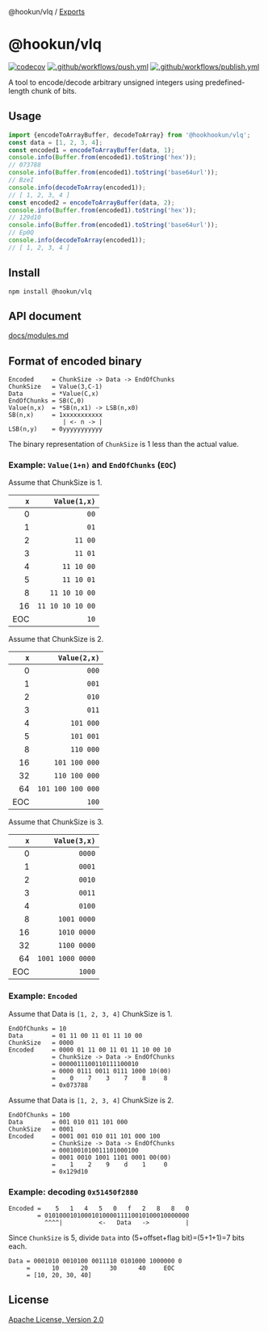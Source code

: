 @hookun/vlq / [Exports](modules.md)

# @hookun/vlq

[![codecov](https://codecov.io/gh/hookhookun/vlq/branch/master/graph/badge.svg?token=KswdjrQ8Nd)](https://codecov.io/gh/hookhookun/vlq)
[![.github/workflows/push.yml](https://github.com/hookhookun/vlq/actions/workflows/push.yml/badge.svg)](https://github.com/hookhookun/vlq/actions/workflows/push.yml)
[![.github/workflows/publish.yml](https://github.com/hookhookun/vlq/actions/workflows/publish.yml/badge.svg)](https://github.com/hookhookun/vlq/actions/workflows/publish.yml)

A tool to encode/decode arbitrary unsigned integers using predefined-length chunk of bits.

## Usage

```javascript
import {encodeToArrayBuffer, decodeToArray} from '@hookhookun/vlq';
const data = [1, 2, 3, 4];
const encoded1 = encodeToArrayBuffer(data, 1);
console.info(Buffer.from(encoded1).toString('hex'));
// 073788
console.info(Buffer.from(encoded1).toString('base64url'));
// BzeI
console.info(decodeToArray(encoded1));
// [ 1, 2, 3, 4 ]
const encoded2 = encodeToArrayBuffer(data, 2);
console.info(Buffer.from(encoded1).toString('hex'));
// 129d10
console.info(Buffer.from(encoded1).toString('base64url'));
// Ep0Q
console.info(decodeToArray(encoded1));
// [ 1, 2, 3, 4 ]
```

## Install

```
npm install @hookun/vlq
```

## API document

[docs/modules.md](https://github.com/hookhookun/vlq/blob/main/docs/modules.md)

## Format of encoded binary

```
Encoded     = ChunkSize -> Data -> EndOfChunks
ChunkSize   = Value(3,C-1)
Data        = *Value(C,x)
EndOfChunks = SB(C,0)
Value(n,x)  = *SB(n,x1) -> LSB(n,x0)
SB(n,x)     = 1xxxxxxxxxxx
               | <- n -> |
LSB(n,y)    = 0yyyyyyyyyyy
```

The binary representation of `ChunkSize` is 1 less than the actual value.

### Example: `Value(1+n)` and `EndOfChunks` (`EOC`)

Assume that ChunkSize is 1.

|  `x`|     `Value(1,x)`|
|----:|----------------:|
|    0|             `00`|
|    1|             `01`|
|    2|          `11 00`|
|    3|          `11 01`|
|    4|       `11 10 00`|
|    5|       `11 10 01`|
|    8|    `11 10 10 00`|
|   16| `11 10 10 10 00`|
|  EOC|             `10`|

Assume that ChunkSize is 2.

|  `x`|     `Value(2,x)`|
|----:|----------------:|
|    0|            `000`|
|    1|            `001`|
|    2|            `010`|
|    3|            `011`|
|    4|        `101 000`|
|    5|        `101 001`|
|    8|        `110 000`|
|   16|    `101 100 000`|
|   32|    `110 100 000`|
|   64|`101 100 100 000`|
|  EOC|            `100`|

Assume that ChunkSize is 3.

|  `x`|    `Value(3,x)`|
|----:|---------------:|
|    0|          `0000`|
|    1|          `0001`|
|    2|          `0010`|
|    3|          `0011`|
|    4|          `0100`|
|    8|     `1001 0000`|
|   16|     `1010 0000`|
|   32|     `1100 0000`|
|   64|`1001 1000 0000`|
|  EOC|          `1000`|

### Example: `Encoded`

Assume that Data is `[1, 2, 3, 4]` ChunkSize is 1.

```
EndOfChunks = 10
Data        = 01 11 00 11 01 11 10 00
ChunkSize   = 0000
Encoded     = 0000 01 11 00 11 01 11 10 00 10
            = ChunkSize -> Data -> EndOfChunks
            = 0000011100110111100010
            = 0000 0111 0011 0111 1000 10(00)
            =    0    7    3    7    8     8
            = 0x073788
```

Assume that Data is `[1, 2, 3, 4]` ChunkSize is 2.

```
EndOfChunks = 100
Data        = 001 010 011 101 000
ChunkSize   = 0001
Encoded     = 0001 001 010 011 101 000 100
            = ChunkSize -> Data -> EndOfChunks
            = 0001001010011101000100
            = 0001 0010 1001 1101 0001 00(00)
            =    1    2    9    d    1     0
            = 0x129d10
```

### Example: decoding `0x51450f2880`

```
Encoded =    5   1   4   5   0   f   2   8   8   0
        = 0101000101000101000011110010100010000000
          ^^^^|          <-   Data   ->          |
```
Since `ChunkSize` is 5, divide `Data` into (5+offset+flag bit)=(5+1+1)=7 bits each.

```
Data = 0001010 0010100 0011110 0101000 1000000 0
     =      10      20      30      40     EOC
     = [10, 20, 30, 40]
```

## License

[Apache License, Version 2.0](LICENSE.txt)
